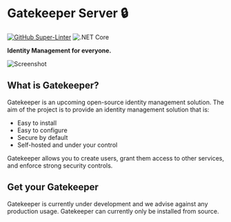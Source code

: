 # Gatekeeper Server 🔒
[![GitHub Super-Linter](https://github.com/GetGatekeeper/Server/workflows/Lint%20Code%20Base/badge.svg)](https://github.com/marketplace/actions/super-linter) ![.NET Core](https://github.com/GetGatekeeper/Server/workflows/.NET%20Core/badge.svg)

**Identity Management for everyone.**

![Screenshot](https://gatekeeper.page/img/screenshots/desktop.png)

## What is Gatekeeper?

Gatekeeper is an upcoming open-source identity management solution. The aim of the project is to provide an identity management solution that is:

- Easy to install
- Easy to configure
- Secure by default
- Self-hosted and under your control

Gatekeeper allows you to create users, grant them access to other services, and enforce strong security controls.

## Get your Gatekeeper

Gatekeeper is currently under development and we advise against any production usage. Gatekeeper can currently only be installed from source.
